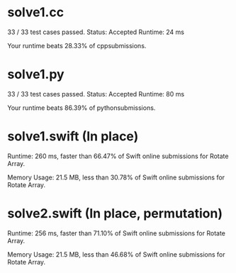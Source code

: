 # solve1.cc

33 / 33 test cases passed.
Status: Accepted
Runtime: 24 ms

Your runtime beats 28.33% of cppsubmissions.


# solve1.py

33 / 33 test cases passed.
Status: Accepted
Runtime: 80 ms

Your runtime beats 86.39% of pythonsubmissions.

# solve1.swift (In place)

Runtime: 260 ms, faster than 66.47% of Swift online submissions for Rotate Array.

Memory Usage: 21.5 MB, less than 30.78% of Swift online submissions for Rotate Array.

# solve2.swift (In place, permutation)

Runtime: 256 ms, faster than 71.10% of Swift online submissions for Rotate Array.

Memory Usage: 21.5 MB, less than 46.68% of Swift online submissions for Rotate Array.

